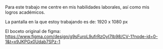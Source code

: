 Para este trabajo me centre en mis habilidades laborales, así como mis logros académicos.

La pantalla en la que estoy trabajando es de: 
1920 x 1080 px

El boceto original de figma:
https://www.figma.com/design/g9sFuroL9ufrRzOyI7Ib98/CV-1?node-id=0-1&t=x9JKPGx0Udab7SPz-1

